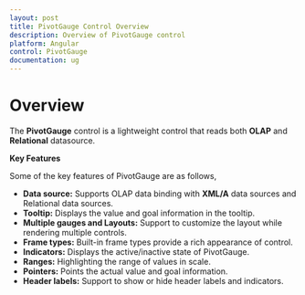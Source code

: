 ```yaml
---
layout: post
title: PivotGauge Control Overview 
description: Overview of PivotGauge control 
platform: Angular
control: PivotGauge
documentation: ug
---
```


# Overview

The **PivotGauge** control is a lightweight control that reads both **OLAP** and **Relational** datasource. 

**Key Features**

Some of the key features of PivotGauge are as follows, 

* **Data source:** Supports OLAP data binding with **XML/A** data sources and Relational data sources.
* **Tooltip:** Displays the value and goal information in the tooltip.
* **Multiple gauges and Layouts:** Support to customize the layout while rendering multiple controls.
* **Frame types:** Built-in frame types provide a rich appearance of control.
* **Indicators:** Displays the active/inactive state of PivotGauge.
* **Ranges:** Highlighting the range of values in scale.
* **Pointers:**  Points the actual value and goal information.
* **Header labels:** Support to show or hide header labels and indicators.